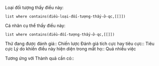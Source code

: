 
Loại đối tượng thấy điều này: 
```dataview 
list where contains(điều-loại-đối-tượng-thấy-ở-qc,[[]]) 
``` 
Cá nhân cụ thể thấy điều này: 
```dataview
list where contains(điều-đối-tượng-thấy-ở-qc,[[]]) 
```
Thứ đang được đánh giá:: Chiến lược
Đánh giá tích cực hay tiêu cực:: Tiêu cực
Lý do khiến điều này hiện diện trong mắt họ:: Quá nhiều việc

Tương ứng với Thành quả cần có:: 
